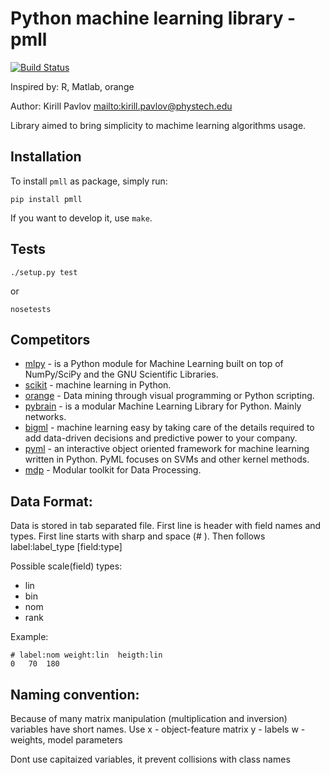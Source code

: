 # Python machine learning library - pmll

[![Build Status](https://travis-ci.org/pavlov99/pmll.png?branch=master)](https://travis-ci.org/pavlov99/pmll)

Inspired by: R, Matlab, orange

Author: Kirill Pavlov <mailto:kirill.pavlov@phystech.edu>

Library aimed to bring simplicity to machime learning algorithms usage.

## Installation
To install `pmll` as package, simply run:

    pip install pmll

If you want to develop it, use `make`.

## Tests

    ./setup.py test

or

    nosetests

## Competitors

* [mlpy](http://mlpy.sourceforge.net/) - is a Python module for Machine Learning built on top of NumPy/SciPy and the GNU Scientific Libraries.
* [scikit](http://scikit-learn.org/stable/) - machine learning in Python.
* [orange](http://orange.biolab.si/) - Data mining through visual programming or Python scripting.
* [pybrain](http://pybrain.org/) - is a modular Machine Learning Library for Python. Mainly networks.
* [bigml](https://github.com/bigmlcom/python) - machine learning easy by taking care of the details required to add data-driven decisions and predictive power to your company.
* [pyml](http://pyml.sourceforge.net/) - an interactive object oriented framework for machine learning written in Python. PyML focuses on SVMs and other kernel methods.
* [mdp](http://mdp-toolkit.sourceforge.net/) - Modular toolkit for Data Processing.


## Data Format:
Data is stored in tab separated file. First line is header with field names and types. First line starts with sharp and space (# ). Then follows label:label_type [field:type]

Possible scale(field) types:

* lin
* bin
* nom
* rank

Example:

    # label:nom	weight:lin	heigth:lin
    0	70	180


## Naming convention:
Because of many matrix manipulation (multiplication and inversion) variables have short names. Use
x - object-feature matrix
y - labels
w - weights, model parameters

Dont use capitaized variables, it prevent collisions with class names
